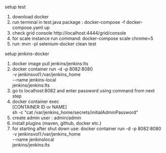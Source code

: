 setup test

1. download docker
2. run terminal in test.java package : docker-compose -f docker-compose.yaml up
3. check grid console http://localhost:4444/grid/console
4. for scale instance run command: docker-compose scale chrome=5
5. run: mvn -pl selenium-docker clean test

setup jenkins-docker

1. docker image pull jenkins/jenkins:lts
2. docker container run -d -p 8082:8080 \
       -v jenkinsvol1:/var/jenkins_home \
       --name jenkins-local \
       jenkins/jenkins:lts
3. go to localhost:8082 and enter password using command from next step
4. docker container exec \
       [CONTAINER ID or NAME] \
       sh -c "cat /var/jenkins_home/secrets/initialAdminPassword"
5. create admin user : admin/admin       
6. install plugins (maven, github, docker etc.)   
7. for starting after shut down use:
   docker container run -d -p 8082:8080 \
    -v jenkinsvol1:/var/jenkins_home \
    --name jenkinslocal \
    jenkins/jenkins:lts  
    
                    


